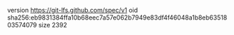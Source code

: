 version https://git-lfs.github.com/spec/v1
oid sha256:eb9831384ffa10b68eec7a57e062b7949e83df4f46048a1b8eb6351803574079
size 2392
